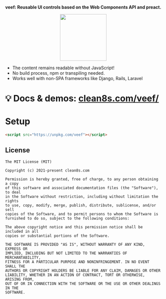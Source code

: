 <p align="center">
<b>veef: Reusable UI controls based on the Web Components API and preact.</b>
</p>
<p align="center">
<img src="https://clean8s.com/veef/og.png" height="150">
</p>

* The content remains readable without JavaScript!
* No build process, npm or transpiling needed.
* Works well with non-SPA frameworks like Django, Rails, Laravel

# 💡 Docs & demos: [clean8s.com/veef/](https://clean8s.com/veef/)

# Setup
```html
<script src="https://unpkg.com/veef"></script>
```

## License

```
The MIT License (MIT)

Copyright (c) 2021-present clean8s.com

Permission is hereby granted, free of charge, to any person obtaining a copy
of this software and associated documentation files (the "Software"), to deal
in the Software without restriction, including without limitation the rights
to use, copy, modify, merge, publish, distribute, sublicense, and/or sell
copies of the Software, and to permit persons to whom the Software is
furnished to do so, subject to the following conditions:

The above copyright notice and this permission notice shall be included in all
copies or substantial portions of the Software.

THE SOFTWARE IS PROVIDED "AS IS", WITHOUT WARRANTY OF ANY KIND, EXPRESS OR
IMPLIED, INCLUDING BUT NOT LIMITED TO THE WARRANTIES OF MERCHANTABILITY,
FITNESS FOR A PARTICULAR PURPOSE AND NONINFRINGEMENT. IN NO EVENT SHALL THE
AUTHORS OR COPYRIGHT HOLDERS BE LIABLE FOR ANY CLAIM, DAMAGES OR OTHER
LIABILITY, WHETHER IN AN ACTION OF CONTRACT, TORT OR OTHERWISE, ARISING FROM,
OUT OF OR IN CONNECTION WITH THE SOFTWARE OR THE USE OR OTHER DEALINGS IN THE
SOFTWARE.
```